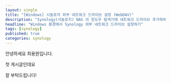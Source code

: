 ```yaml
---
layout: single
title: "[Windows] 시놀로지 외부 네트워크 드라이브 설정 (WebDAV)"
description: "Synology(시놀로지) NAS 의 윈도우 탐색기에 네트워크 드라이브 추가하여 로컬 드라이브처럼 활용하기."
headline: "Windows 환경에서 Synology 외부 네트워크 드라이브 설정하기"
tags: [synology]
published: true
categories: synology
---
```



안녕하세요 최용원입니다.

첫 게시글인데요

잘 부탁드립니다!